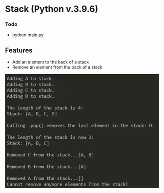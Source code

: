 

# Stack (Python v.3.9.6)

### Todo
* python main.py

## Features

* Add an element to the back of a stack
* Remove an element from the back of a stack

![](demo.png)
